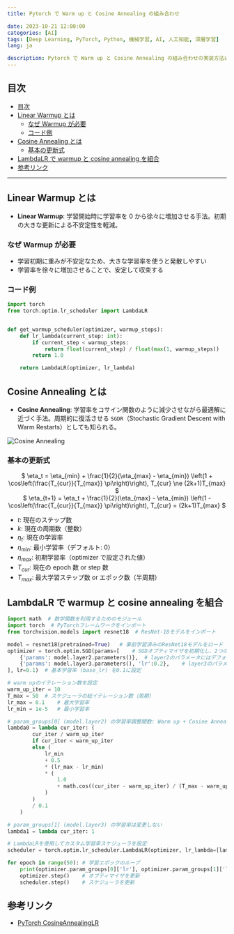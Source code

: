 ```yaml
---
title: Pytorch で Warm up と Cosine Annealing の組み合わせ

date: 2023-10-21 12:00:00
categories: [AI]
tags: [Deep Learning, PyTorch, Python, 機械学習, AI, 人工知能, 深層学習]
lang: ja

description: Pytorch で Warm up と Cosine Annealing の組み合わせの実装方法について解説します。
---
```


## 目次

- [目次](#%E7%9B%AE%E6%AC%A1)
- [Linear Warmup とは](#linear-warmup-%E3%81%A8%E3%81%AF)
  - [なぜ Warmup が必要](#%E3%81%AA%E3%81%9C-warmup-%E3%81%8C%E5%BF%85%E8%A6%81)
  - [コード例](#%E3%82%B3%E3%83%BC%E3%83%89%E4%BE%8B)
- [Cosine Annealing とは](#cosine-annealing-%E3%81%A8%E3%81%AF)
  - [基本の更新式](#%E5%9F%BA%E6%9C%AC%E3%81%AE%E6%9B%B4%E6%96%B0%E5%BC%8F)
- [LambdaLR で warmup と cosine annealing を組合](#lambdalr-%E3%81%A7-warmup-%E3%81%A8-cosine-annealing-%E3%82%92%E7%B5%84%E5%90%88)
- [参考リンク](#%E5%8F%82%E8%80%83%E3%83%AA%E3%83%B3%E3%82%AF)

---

## Linear Warmup とは

- **Linear Warmup**: 学習開始時に学習率を 0 から徐々に増加させる手法。初期の大きな更新による不安定性を軽減。

### なぜ Warmup が必要

- 学習初期に重みが不安定なため、大きな学習率を使うと発散しやすい
- 学習率を徐々に増加させることで、安定して収束する

### コード例

```python
import torch
from torch.optim.lr_scheduler import LambdaLR


def get_warmup_scheduler(optimizer, warmup_steps):
    def lr_lambda(current_step: int):
        if current_step < warmup_steps:
            return float(current_step) / float(max(1, warmup_steps))
        return 1.0

    return LambdaLR(optimizer, lr_lambda)

```

## Cosine Annealing とは

- **Cosine Annealing**: 学習率をコサイン関数のように減少させながら最適解に近づく手法。周期的に復活させる `SGDR`（Stochastic Gradient Descent with Warm Restarts）としても知られる。

![Cosine Annealing](/assert/warmup_cosine_annealing/cosine_annealing.png)

### 基本の更新式

<center>$ \eta_t = \eta_{min} + \frac{1}{2}(\eta_{max} - \eta_{min}) \left(1 + \cos\left(\frac{T_{cur}}{T_{max}} \pi\right)\right), T_{cur} \ne (2k+1)T_{max} $</center>
<center>$ \eta_{t+1} = \eta_t + \frac{1}{2}(\eta_{max} - \eta_{min}) \left(1 - \cos\left(\frac{T_{cur}}{T_{max}} \pi\right)\right), T_{cur} = (2k+1)T_{max} $</center>

- $t$: 現在のステップ数
- $k$: 現在の周期数（整数）
- $\eta_{t}$: 現在の学習率
- $\eta_{min}$: 最小学習率（デフォルト: 0）
- $\eta_{max}$: 初期学習率（optimizer で設定された値）
- $T_{cur}$: 現在の epoch 数 or step 数
- $T_{max}$: 最大学習ステップ数 or エポック数（半周期）

## LambdaLR で warmup と cosine annealing を組合

```python
import math  # 数学関数を利用するためのモジュール
import torch  # PyTorchフレームワークをインポート
from torchvision.models import resnet18  # ResNet-18モデルをインポート

model = resnet18(pretrained=True)	# 事前学習済みのResNet18モデルをロード
optimizer = torch.optim.SGD(params=[	# SGDオプティマイザを初期化し、2つのparam_groupを設定
    {'params': model.layer2.parameters()},	# layer2のパラメータにはデフォルトのlr (0.1)
    {'params': model.layer3.parameters(), 'lr':0.2},	# layer3のパラメータには個別のlr (0.2)
], lr=0.1)	# 基本学習率 (base_lr) を0.1に設定

# warm upのイテレーション数を設定
warm_up_iter = 10
T_max = 50	# スケジューラの総イテレーション数（周期）
lr_max = 0.1	# 最大学習率
lr_min = 1e-5	# 最小学習率

# param_groups[0] (model.layer2) の学習率調整関数: Warm up + Cosine Annealing
lambda0 = lambda cur_iter: (
        cur_iter / warm_up_iter
        if cur_iter < warm_up_iter
        else (
            lr_min
            + 0.5
            * (lr_max - lr_min)
            * (
                1.0
                + math.cos((cur_iter - warm_up_iter) / (T_max - warm_up_iter) * math.pi)
            )
        )
        / 0.1
    )

# param_groups[1] (model.layer3) の学習率は変更しない
lambda1 = lambda cur_iter: 1

# LambdaLRを使用してカスタム学習率スケジューラを設定
scheduler = torch.optim.lr_scheduler.LambdaLR(optimizer, lr_lambda=[lambda0, lambda1])

for epoch in range(50):	# 学習エポックのループ
    print(optimizer.param_groups[0]['lr'], optimizer.param_groups[1]['lr'])	# 現在の各param_groupの学習率を出力
    optimizer.step()	# オプティマイザを更新
    scheduler.step()	# スケジューラを更新
```

## 参考リンク

- [PyTorch CosineAnnealingLR](https://pytorch.org/docs/stable/generated/torch.optim.lr_scheduler.CosineAnnealingLR.html)
